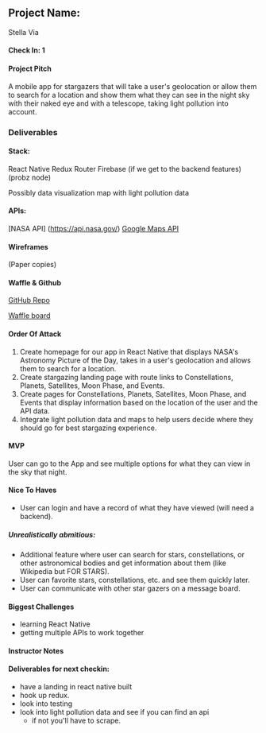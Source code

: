 ## Project Name:

Stella Via

#### Check In: 1

#### Project Pitch

A mobile app for stargazers that will take a user's geolocation or allow them to search for a location and show them what they can see in the night sky with their naked eye and with a telescope, taking light pollution into account.

### Deliverables

#### Stack:

React Native
Redux
Router
Firebase (if we get to the backend features) (probz node)

Possibly data visualization map with light pollution data


#### APIs:

[NASA API] (https://api.nasa.gov/)
[Google Maps API](https://developers.google.com/maps/)


#### Wireframes

(Paper copies)

#### Waffle & Github

[GitHub Repo](https://github.com/katiescruggs/stella-via)

[Waffle board](https://waffle.io/katiescruggs/stella-via/settings/sources)

#### Order Of Attack

1. Create homepage for our app in React Native that displays NASA's Astronomy Picture of the Day, takes in a user's geolocation and allows them to search for a location.
2. Create stargazing landing page with route links to Constellations, Planets, Satellites, Moon Phase, and Events.
3. Create pages for Constellations, Planets, Satellites, Moon Phase, and Events that display information based on the location of the user and the API data.
4. Integrate light pollution data and maps to help users decide where they should go for best stargazing experience.

#### MVP

User can go to the App and see multiple options for what they can view in the sky that night.

#### Nice To Haves

* User can login and have a record of what they have viewed (will need a backend).

##### Unrealistically abmitious: 
* Additional feature where user can search for stars, constellations, or other astronomical bodies and get information about them (like Wikipedia but FOR STARS).
* User can favorite stars, constellations, etc. and see them quickly later.
* User can communicate with other star gazers on a message board.

#### Biggest Challenges
* learning React Native
* getting multiple APIs to work together 

#### Instructor Notes

#### Deliverables for next checkin:

- have a landing in react native built 
- hook up redux. 
- look into testing 
- look into light pollution data and see if you can find an api 
    - if not you'll have to scrape. 
